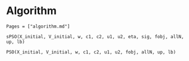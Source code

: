 # Algorithm

```@index
Pages = ["algorithm.md"]
```

```@docs
sPSO(X_initial, V_initial, w, c1, c2, u1, u2, eta, sig, fobj, allN, up, lb)
```

```@docs
PSO(X_initial, V_initial, w, c1, c2, u1, u2, fobj, allN, up, lb)
```
